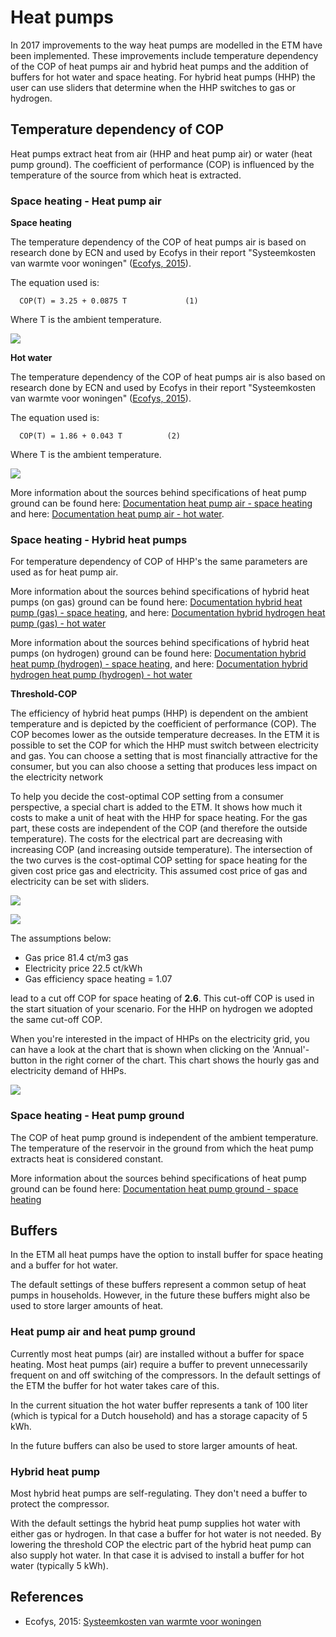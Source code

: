 # Heat pumps

In 2017 improvements to the way heat pumps are modelled in the ETM have been implemented. These improvements include temperature dependency of the COP of heat pumps air and hybrid heat pumps and the addition of buffers for hot water and space heating. For hybrid heat pumps (HHP) the user can use sliders that determine when the HHP switches to gas or hydrogen. 

## Temperature dependency of COP
Heat pumps extract heat from air (HHP and heat pump air) or water (heat pump ground). The coefficient of performance (COP) is influenced by the temperature of the source from which heat is extracted. 

### Space heating - Heat pump air

**Space heating**

The temperature dependency of the COP of heat pumps air is based on research done by ECN and used by Ecofys in their report "Systeemkosten van warmte voor woningen" (<a href="#ref">Ecofys, 2015</a>).

The equation used is:

`  COP(T) = 3.25 + 0.0875 T     		(1)`

Where T is the ambient temperature.

![](../images/20170921_COP_space.png)

**Hot water**

The temperature dependency of the COP of heat pumps air is also based on research done by ECN and used by Ecofys in their report "Systeemkosten van warmte voor woningen" (<a href="#ref">Ecofys, 2015</a>).

The equation used is:

`  COP(T) = 1.86 + 0.043 T     		(2)`

Where T is the ambient temperature.

![](../images/20170921_COP_water.png)


More information about the sources behind specifications of heat pump ground can be found here: [Documentation heat pump air - space heating](https://github.com/quintel/etdataset/blob/master/nodes_source_analyses/households/households_space_heater_heatpump_air_water_electricity.converter.xlsx) and here: [Documentation heat pump air - hot water](https://github.com/quintel/etdataset/blob/master/nodes_source_analyses/households/households_water_heater_heatpump_air_water_electricity.converter.xlsx).

### Space heating - Hybrid heat pumps
For temperature dependency of COP of HHP's the same parameters are used as for heat pump air.

More information about the sources behind specifications of hybrid heat pumps (on gas) ground can be found here: [Documentation hybrid heat pump (gas) - space heating](https://github.com/quintel/etdataset/blob/master/nodes_source_analyses/households/households_space_heater_hybrid_heatpump_air_water_electricity.converter.xlsx), and here: [Documentation hybrid hydrogen heat pump (gas) - hot water](https://github.com/quintel/etdataset/blob/master/nodes_source_analyses/households/households_water_heater_hybrid_heatpump_air_water_electricity.converter.xlsx)

More information about the sources behind specifications of hybrid heat pumps (on hydrogen) ground can be found here: [Documentation hybrid heat pump (hydrogen) - space heating](https://github.com/quintel/etdataset/blob/master/nodes_source_analyses/households/households_space_heater_hybrid_hydrogen_heatpump_air_water_electricity.converter.xlsx), and here: [Documentation hybrid hydrogen heat pump (hydrogen) - hot water](https://github.com/quintel/etdataset/blob/master/nodes_source_analyses/households/households_water_heater_hybrid_hydrogen_heatpump_air_water_electricity.converter.xlsx)

**Threshold-COP**

The efficiency of hybrid heat pumps (HHP) is dependent on the ambient temperature and is depicted by the coefficient of performance (COP). The COP becomes lower as the outside temperature decreases. In the ETM it is possible to set the COP for which the HHP must switch between electricity and gas. You can choose a setting that is most financially attractive for the consumer, but you can also choose a setting that produces less impact on the electricity network 
<p>
To help you decide the cost-optimal COP setting from a consumer perspective, a special chart is added to the ETM. It shows how much it costs to make a unit of heat with the HHP for space heating. For the gas part, these costs are independent of the COP (and therefore the outside temperature). The costs for the electrical part are decreasing with increasing COP (and increasing outside temperature). The intersection of the two curves is the cost-optimal COP setting for space heating for the given cost price gas and electricity. This assumed cost price of gas and electricity can be set with sliders. 

![](../images/20200320_HHP_cost_optimal_COP_chart.png)

![](../images/20200313_HHP_COP_gas_electricity_costs_sliders.png)

The assumptions below:

- Gas price 81.4 ct/m3 gas
- Electricity price 22.5 ct/kWh
- Gas efficiency space heating = 1.07

lead to a cut off COP for space heating of **2.6**. This cut-off COP is used in the start situation of your scenario. For the HHP on hydrogen we adopted the same cut-off COP.

When you're interested in the impact of HHPs on the electricity grid, you can have a look at the chart that is shown when clicking on the 'Annual'-button in the right corner of the chart. This chart shows the hourly gas and electricity demand of HHPs. 

![](../images/20200320_hourly_demand_HHP_households.png)

### Space heating - Heat pump ground
The COP of heat pump ground is independent of the ambient temperature. The temperature of the reservoir in the ground from which the heat pump extracts heat is considered constant.

More information about the sources behind specifications of heat pump ground can be found here: [Documentation heat pump ground - space heating](https://github.com/quintel/etdataset/blob/master/nodes_source_analyses/households/households_space_heater_heatpump_ground_water_electricity.converter.xlsx)

## Buffers
In the ETM all heat pumps have the option to install buffer for space heating and a buffer for hot water. 

The default settings of these buffers represent a common setup of heat pumps in households. However, in the future these buffers might also be used to store larger amounts of heat. 

### Heat pump air and heat pump ground
Currently most heat pumps (air) are installed without a buffer for space heating. Most heat pumps (air) require a buffer to prevent unnecessarily frequent on and off switching of the compressors. In the default settings of the ETM the buffer for hot water takes care of this.

In the current situation the hot water buffer represents a tank of 100 liter (which is typical for a Dutch household) and has a storage capacity of 5 kWh.

In the future buffers can also be used to store larger amounts of heat.

### Hybrid heat pump
Most hybrid heat pumps are self-regulating. They don't need a buffer to protect the compressor.

With the default settings the hybrid heat pump supplies hot water with either gas or hydrogen. In that case a buffer for hot water is not needed.
By lowering the threshold COP the electric part of the hybrid heat pump can also supply hot water. In that case it is advised to install a buffer for hot water (typically 5 kWh).

## References
- Ecofys, 2015: [Systeemkosten van warmte voor woningen](https://refman.energytransitionmodel.com/publications/2063)

